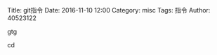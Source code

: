 Title: git指令
Date: 2016-11-10 12:00
Category: misc
Tags: 指令
Author: 40523122

gtg

<!-- PELICAN_END_SUMMARY -->

cd